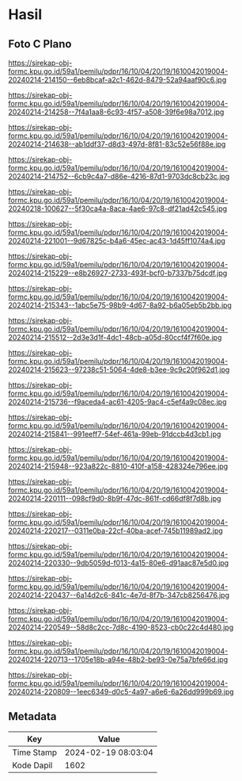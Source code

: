 # Hasil

## Foto C Plano

https://sirekap-obj-formc.kpu.go.id/59a1/pemilu/pdpr/16/10/04/20/19/1610042019004-20240214-214150--6eb8bcaf-a2c1-462d-8479-52a94aaf90c6.jpg

https://sirekap-obj-formc.kpu.go.id/59a1/pemilu/pdpr/16/10/04/20/19/1610042019004-20240214-214258--7f4a1aa8-6c93-4f57-a508-39f6e98a7012.jpg

https://sirekap-obj-formc.kpu.go.id/59a1/pemilu/pdpr/16/10/04/20/19/1610042019004-20240214-214638--ab1ddf37-d8d3-497d-8f81-83c52e56f88e.jpg

https://sirekap-obj-formc.kpu.go.id/59a1/pemilu/pdpr/16/10/04/20/19/1610042019004-20240214-214752--6cb9c4a7-d86e-4216-87d1-9703dc8cb23c.jpg

https://sirekap-obj-formc.kpu.go.id/59a1/pemilu/pdpr/16/10/04/20/19/1610042019004-20240218-100627--5f30ca4a-8aca-4ae6-97c8-df21ad42c545.jpg

https://sirekap-obj-formc.kpu.go.id/59a1/pemilu/pdpr/16/10/04/20/19/1610042019004-20240214-221001--9d67825c-b4a6-45ec-ac43-1d45ff1074a4.jpg

https://sirekap-obj-formc.kpu.go.id/59a1/pemilu/pdpr/16/10/04/20/19/1610042019004-20240214-215229--e8b26927-2733-493f-bcf0-b7337b75dcdf.jpg

https://sirekap-obj-formc.kpu.go.id/59a1/pemilu/pdpr/16/10/04/20/19/1610042019004-20240214-215343--1abc5e75-98b9-4d67-8a92-b6a05eb5b2bb.jpg

https://sirekap-obj-formc.kpu.go.id/59a1/pemilu/pdpr/16/10/04/20/19/1610042019004-20240214-215512--2d3e3d1f-4dc1-48cb-a05d-80ccf4f7f60e.jpg

https://sirekap-obj-formc.kpu.go.id/59a1/pemilu/pdpr/16/10/04/20/19/1610042019004-20240214-215623--97238c51-5064-4de8-b3ee-9c9c20f962d1.jpg

https://sirekap-obj-formc.kpu.go.id/59a1/pemilu/pdpr/16/10/04/20/19/1610042019004-20240214-215736--f9aceda4-ac61-4205-9ac4-c5ef4a9c08ec.jpg

https://sirekap-obj-formc.kpu.go.id/59a1/pemilu/pdpr/16/10/04/20/19/1610042019004-20240214-215841--991eeff7-54ef-461a-99eb-91dccb4d3cb1.jpg

https://sirekap-obj-formc.kpu.go.id/59a1/pemilu/pdpr/16/10/04/20/19/1610042019004-20240214-215948--923a822c-8810-410f-a158-428324e796ee.jpg

https://sirekap-obj-formc.kpu.go.id/59a1/pemilu/pdpr/16/10/04/20/19/1610042019004-20240214-220111--098cf9d0-8b9f-47dc-861f-cd66df8f7d8b.jpg

https://sirekap-obj-formc.kpu.go.id/59a1/pemilu/pdpr/16/10/04/20/19/1610042019004-20240214-220217--0311e0ba-22cf-40ba-acef-745b11989ad2.jpg

https://sirekap-obj-formc.kpu.go.id/59a1/pemilu/pdpr/16/10/04/20/19/1610042019004-20240214-220330--9db5059d-f013-4a15-80e6-d91aac87e5d0.jpg

https://sirekap-obj-formc.kpu.go.id/59a1/pemilu/pdpr/16/10/04/20/19/1610042019004-20240214-220437--6a14d2c6-841c-4e7d-8f7b-347cb8256476.jpg

https://sirekap-obj-formc.kpu.go.id/59a1/pemilu/pdpr/16/10/04/20/19/1610042019004-20240214-220549--58d8c2cc-7d8c-4190-8523-cb0c22c4d480.jpg

https://sirekap-obj-formc.kpu.go.id/59a1/pemilu/pdpr/16/10/04/20/19/1610042019004-20240214-220713--1705e18b-a94e-48b2-be93-0e75a7bfe66d.jpg

https://sirekap-obj-formc.kpu.go.id/59a1/pemilu/pdpr/16/10/04/20/19/1610042019004-20240214-220809--1eec6349-d0c5-4a97-a6e6-6a26dd999b69.jpg


## Metadata

| Key        | Value               |
| ---------- | ------------------- |
| Time Stamp | 2024-02-19 08:03:04 |
| Kode Dapil | 1602                |



